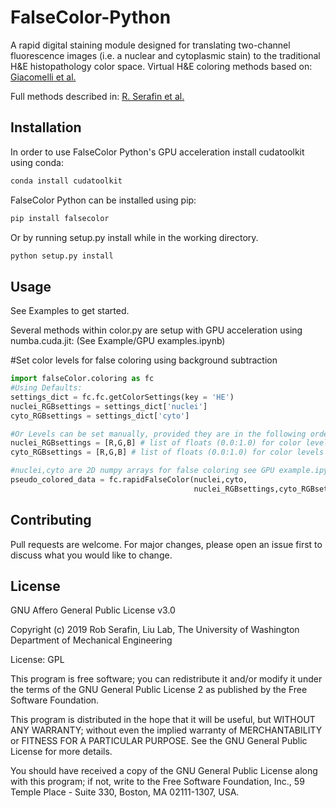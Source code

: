 # FalseColor-Python

A rapid digital staining module designed for translating two-channel fluorescence images (i.e. a nuclear and cytoplasmic stain) to the traditional H&E histopathology color space. Virtual H&E coloring methods based on: [Giacomelli et al.](https://journals.plos.org/plosone/article?id=10.1371/journal.pone.0159337)

Full methods described in: [R. Serafin et al.](https://journals.plos.org/plosone/article?id=10.1371/journal.pone.0233198)

## Installation

In order to use FalseColor Python's GPU acceleration install cudatoolkit using conda:
```bash
conda install cudatoolkit
```

FalseColor Python can be installed using pip:

```bash
pip install falsecolor
```

Or by running setup.py install while in the working directory.

```bash
python setup.py install
```


## Usage
See Examples to get started.

Several methods within color.py are setup with GPU acceleration using numba.cuda.jit:
(See Example/GPU examples.ipynb)

#Set color levels for false coloring using background subtraction
```python
import falseColor.coloring as fc
#Using Defaults:
settings_dict = fc.fc.getColorSettings(key = 'HE')
nuclei_RGBsettings = settings_dict['nuclei']
cyto_RGBsettings = settings_dict['cyto']
```

```python
#Or Levels can be set manually, provided they are in the following order
nuclei_RGBsettings = [R,G,B] # list of floats (0.0:1.0) for color levels in nuclear channel
cyto_RGBsettings = [R,G,B] # list of floats (0.0:1.0) for color levels in cyto channel

#nuclei,cyto are 2D numpy arrays for false coloring see GPU example.ipynb for more details
pseudo_colored_data = fc.rapidFalseColor(nuclei,cyto,
                                         nuclei_RGBsettings,cyto_RGBsettings)
```

## Contributing
Pull requests are welcome. For major changes, please open an issue first to discuss what you would like to change.

## License 
GNU Affero General Public License v3.0

Copyright (c) 2019 Rob Serafin, Liu Lab, 
The University of Washington Department of Mechanical Engineering 
 
  License: GPL
 
  This program is free software; you can redistribute it and/or
  modify it under the terms of the GNU General Public License 2
  as published by the Free Software Foundation.
 
  This program is distributed in the hope that it will be useful,
  but WITHOUT ANY WARRANTY; without even the implied warranty of
  MERCHANTABILITY or FITNESS FOR A PARTICULAR PURPOSE.  See the
  GNU General Public License for more details.
 
   You should have received a copy of the GNU General Public License
  along with this program; if not, write to the Free Software
  Foundation, Inc., 59 Temple Place - Suite 330, Boston, MA  02111-1307, USA.
 
